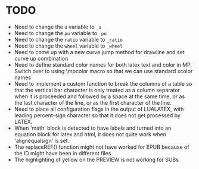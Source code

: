 # TODO

- Need to change the `u` variable to `_u`
- Need to change the `pu` variable to `_pu`
- Need to change the `ratio` variable to `_ratio`
- Need to change the `wheel` variable to `_wheel`
- Need to come up with a new curve.jump method for drawline and set curve up combination
- Need to define standard color names for both latex text and color in MP.
  Switch over to using \mpcolor macro so that we can use standard xcolor names
- Need to implement a custom function to break the columns of a table
  so that the vertical bar character is only treated as a column separator
  when it is proceeded and followed by a space at the same time, or as the last
  character of the line, or as the first character of the line.
- Need to place all configuration flags in the output of LUALATEX, with
  leading percent-sign character so that it does not get processed by LATEX.
- When 'math' block is detected to have labels and turned
  into an equation block for latex and html, it does not
  quite work when 'alignequalsign' is set.
- The replaceREF() function might not have worked for EPUB because of the
  ID might have been in different files.
- The highlighting of yellow on the PREVIEW is not working for SUBs
